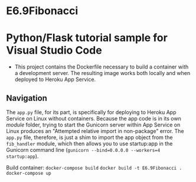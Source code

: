 # E6.9Fibonacci
# Python/Flask tutorial sample for Visual Studio Code

* This project contains the Dockerfile necessary to build a container with a development server. The resulting image works both locally and when deployed to Heroku App Service.

## Navigation

The `app.py` file, for its part, is specifically for deploying to Heroku App Service on Linux without containers. Because the app code is in its own *module* folder, trying to start the Gunicorn server within App Service on Linux produces an "Attempted relative import in non-package" error. The `app.py` file, therefore, is just a shim to import the app object from the `fib_handler` module, which then allows you to use startup:app in the Gunicorn command line (`gunicorn --bind=0.0.0.0 --workers=4 startup:app`).

Build container:
`docker-compose build`
`docker build -t E6.9Fibonacci .`
`docker-compose up`